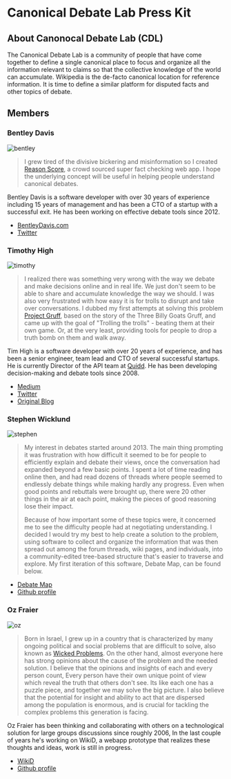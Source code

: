 
# Canonical Debate Lab Press Kit

## About Canonocal Debate Lab (CDL)
The Canonical Debate Lab is a community of people that have come together to define a single canonical place to focus and organize all the information relevant to claims so that the collective knowledge of the world can accumulate. Wikipedia is the de-facto canonical location for reference information. It is time to define a similar platform for disputed facts and other topics of debate.

## Members

### Bentley Davis
![bentley](https://avatars0.githubusercontent.com/u/1606382?s=460&v=4)

> I grew tired of the divisive bickering and misinformation so I created [Reason Score](https://reasonscore.com/), a crowd sourced super fact checking web app. I hope the underlying concept will be useful in helping people understand canonical debates.

Bentley Davis is a software developer with over 30 years of experience including 15 years of management and has been a CTO of a startup with a successful exit. He has been working on effective debate tools since 2012. 

 - [BentleyDavis.com](https://BentleyDavis.com)
 - [Twitter](https://twitter.com/bntlyd)

### Timothy High
![timothy](https://avatars1.githubusercontent.com/u/72254?s=400&u=85627866a22aa7bf97c4ec027c32f21051ef1f5d&v=4)

> I realized there was something very wrong with the way we debate and make decisions online and in real life. We just don't seem to be able to share and accumulate knowledge the way we should. I was also very frustrated with how easy it is for trolls to disrupt and take over conversations. I dubbed my first attempts at solving this problem [Project Gruff](https://gruff.org/), based on the story of the Three Billy Goats Gruff, and came up with the goal of "Trolling the trolls" - beating them at their own game. Or, at the very least, providing tools for people to drop a truth bomb on them and walk away.

Tim High is a software developer with over 20 years of experience, and has been a senior engineer, team lead and CTO of several successful startups. He is currently Director of the API team at [Quidd](https://quidd.co). He has been developing decision-making and debate tools since 2008.

 - [Medium](https://medium.com/@bigokro)
 - [Twitter](https://twitter.com/bigokro)
 - [Original Blog](http://timhigh.wordpress.com)

### Stephen Wicklund
![stephen](https://avatars3.githubusercontent.com/u/5303978?s=460&v=4)

> My interest in debates started around 2013. The main thing prompting it was frustration with how difficult it seemed to be for people to efficiently explain and debate their views, once the conversation had expanded beyond a few basic points. I spent a lot of time reading online then, and had read dozens of threads where people seemed to endlessly debate things while making hardly any progress. Even when good points and rebuttals were brought up, there were 20 other things in the air at each point, making the pieces of good reasoning lose their impact.
>
> Because of how important some of these topics were, it concerned me to see the difficulty people had at negotiating understanding. I decided I would try my best to help create a solution to the problem, using software to collect and organize the information that was then spread out among the forum threads, wiki pages, and individuals, into a community-edited tree-based structure that's easier to traverse and explore. My first iteration of this software, Debate Map, can be found below.

 - [Debate Map](https://debatemap.live)
 - [Github profile](https://github.com/Venryx)

### Oz Fraier
![oz](https://lh3.googleusercontent.com/8GhWR_xIDDmQf1CyDGS65dNFDY55pgCQBL9OSX87Uh8wMRz7P3rcwOSWdmTzzEbLQWKvvhntBd8dN6Tr_CXb=w1366-h694)
> Born in Israel, I grew up in a country that is characterized by many ongoing political and social problems that are difficult to solve, also known as [Wicked Problems](https://en.wikipedia.org/wiki/Wicked_problem).
>On the other hand, almost everyone here has strong opinions about the cause of the problem and the needed solution.
>I believe that the opinions and insights of each and every person count, 
>Every person have their own unique point of view which reveal the truth that others don't see.
>Its like each one has a puzzle piece, and together we may solve the big picture.
>I also believe that the potential for insight and ability to act that are dispersed among the population is enormous, and is crucial for tackling the complex problems this generation is facing.

Oz Fraier has been thinking and collaborating with others on a technological solution for large groups discussions since roughly 2006, In the last couple of years he's working on WikiD, a webapp prototype that realizes these thoughts and ideas, work is still in progress.


- [WikiD](https://www.wikidapp.herokuapp.com)
- [Github profile](https://github.com/OzFri)


